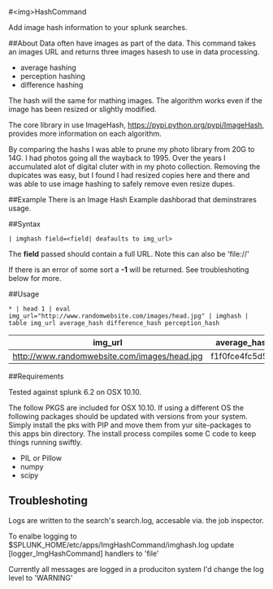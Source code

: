 #&lt;img&gt;HashCommand

Add image hash information to your splunk searches.

##About
Data often have images as part of the data.  This command takes an images URL
and returns three images hasesh to use in data processing. 

* average hashing 
* perception hashing 
* difference hashing 

The hash will the same for mathing images.  The algorithm works even if the
image has been resized or slightly modified.

The core library in use ImageHash, https://pypi.python.org/pypi/ImageHash,
provides more information on each algorithm.

By comparing the hashs I was able to prune  my photo library from 20G to 14G. I
had photos going all the wayback to 1995.  Over the years I accumulated alot of
digital cluter with in my photo collection. Removing the dupicates was easy,
but I found I had resized copies here and there and was able to use image
hashing to safely remove even resize dupes. 


##Example
There is an Image Hash Example dashborad that deminstrares usage. 

##Syntax

    | imghash field=<field| deafaults to img_url>

The __field__ passed should contain a full URL. Note this can also be 'file://'

If there is an error of some sort a __-1__ will be returned.  See troubleshoting
below for more.

##Usage

    * | head 1 | eval img_url="http://www.randomwebsite.com/images/head.jpg" | imghash |  
    table img_url average_hash difference_hash perception_hash


 img_url|	average_hash|	difference_hash|	perception_hash
--- | --- | --- | ---
http://www.randomwebsite.com/images/head.jpg|	f1f0fce4fc5d5fff|	897204d8b943a6fb|	8e0e1e7e7ee6f0f0


##Requirements

Tested against splunk 6.2 on OSX 10.10.

The follow PKGS are included for OSX 10.10.  If using a different OS the
following packages should be updated with versions from your system.  Simply
install the pks with PIP and move them from yur site-packages to this apps bin
directory.  The install process compiles some C code to keep things running
swiftly. 

* PIL or Pillow
* numpy
* scipy

## Troubleshoting
Logs are written to the search's search.log, accesable via. the job inspector.

To enalbe logging to $SPLUNK_HOME/etc/apps/ImgHashCommand/imghash.log update
 [logger_ImgHashCommand] handlers to 'file'

Currently all messages are logged in a produciton system I'd change the log
level to 'WARNING'




